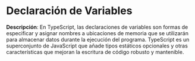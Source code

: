 # Declaración de Variables

**Descripción**: En TypeScript, las declaraciones de variables son formas de especificar y asignar nombres a ubicaciones de memoria que se utilizarán para almacenar datos durante la ejecución del programa. TypeScript es un superconjunto de JavaScript que añade tipos estáticos opcionales y otras características que mejoran la escritura de código robusto y mantenible.
